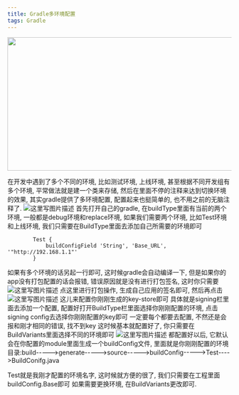 ```yaml
---
title: Gradle多环境配置
tags: Gradle
---
```


<img src="http://i.imgur.com/DUJ76kt.jpg" width = "600" height = "300" align=center />

<!--more-->

在开发中遇到了多个不同的环境, 比如测试环境, 上线环境, 甚至根据不同开发组有多个环境, 平常做法就是建一个类来存储, 然后在里面不停的注释来达到切换环境的效果, 其实gradle提供了多环境配置, 配置起来也挺简单的, 也不用之前的无脑注释了.
![这里写图片描述](http://img.blog.csdn.net/20161017185930104)
首先打开自己的gradle, 在buildType里面有当前的两个环境, 一般都是debug环境和replace环境, 如果我们需要两个环境, 比如Test环境和上线环境, 我们只需要在BuildType里面去添加自己所需要的环境即可

```
        Test {
            buildConfigField 'String', 'Base_URL', '"http://192.168.1.1"'
        }
```
如果有多个环境的话另起一行即可, 这时候gradle会自动编译一下, 但是如果你的app没有打包配置的话会报错, 错误原因就是没有进行打包签名, 这时你只需要
![这里写图片描述](http://img.blog.csdn.net/20161017190356750)
点这里进行打包操作, 生成自己应用的签名即可, 然后再点击
![这里写图片描述](http://img.blog.csdn.net/20161017190448935)
这儿来配置你刚刚生成的key-store即可
具体就是signing栏里面去添加一个配置, 配置好打开BuildType栏里面选择你刚刚配置的环境, 点击signing config去选择你刚刚配置的key即可
一定要每个都要去配置, 不然还是会报和刚才相同的错误, 找不到key
这时候基本就配置好了, 你只需要在BuildVariants里面选择不同的环境即可
![这里写图片描述](http://img.blog.csdn.net/20161017190901296)
都配置好以后, 它默认会在你配置的module里面生成一个buildConfig文件, 里面就是你刚刚配置的环境
目录:build----->generate----->source----->buildConfig----->Test---->BuildConifg.java

Test就是我刚才配置的环境名字, 
这时候就方便的很了, 我们只需要在工程里面buildConfig.Base即可
如果需要更换环境, 在BuildVariants更改即可.


